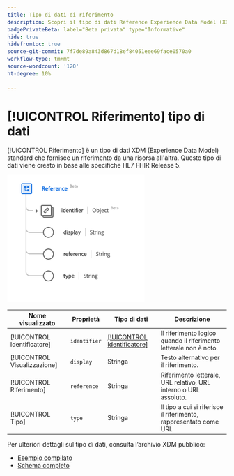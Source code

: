```yaml
---
title: Tipo di dati di riferimento
description: Scopri il tipo di dati Reference Experience Data Model (XDM).
badgePrivateBeta: label="Beta privata" type="Informative"
hide: true
hidefromtoc: true
source-git-commit: 7f7de89a843d867d18ef84051eee69face0570a0
workflow-type: tm+mt
source-wordcount: '120'
ht-degree: 10%

---
```


# [!UICONTROL Riferimento] tipo di dati

[!UICONTROL Riferimento] è un tipo di dati XDM (Experience Data Model) standard che fornisce un riferimento da una risorsa all&#39;altra. Questo tipo di dati viene creato in base alle specifiche HL7 FHIR Release 5.

![Struttura del tipo di dati di riferimento](../../images/data-types/healthcare/reference.png)

| Nome visualizzato | Proprietà | Tipo di dati | Descrizione |
| --- | --- | --- | --- |
| [!UICONTROL Identificatore] | `identifier` | [[!UICONTROL Identificatore]](../healthcare/identifier.md) | Il riferimento logico quando il riferimento letterale non è noto. |
| [!UICONTROL Visualizzazione] | `display` | Stringa | Testo alternativo per il riferimento. |
| [!UICONTROL Riferimento] | `reference` | Stringa | Riferimento letterale, URL relativo, URL interno o URL assoluto. |
| [!UICONTROL Tipo] | `type` | Stringa | Il tipo a cui si riferisce il riferimento, rappresentato come URI. |

Per ulteriori dettagli sul tipo di dati, consulta l’archivio XDM pubblico:

* [Esempio compilato](https://github.com/adobe/xdm/blob/master/extensions/industry/healthcare/fhir/datatypes/reference.example.1.json)
* [Schema completo](https://github.com/adobe/xdm/blob/master/extensions/industry/healthcare/fhir/datatypes/reference.schema.json)
